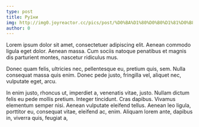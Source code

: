 ```yaml
---
type: post
title: Руїни
img: http://img0.joyreactor.cc/pics/post/%D0%BA%D1%80%D0%B0%D1%81%D0%B8%D0%B2%D1%8B%D0%B5-%D0%BA%D0%B0%D1%80%D1%82%D0%B8%D0%BD%D0%BA%D0%B8-art-Miro-Petrov-6301572.jpeg
author: 0
---
```


<p>Lorem ipsum dolor sit amet, consectetuer adipiscing elit. Aenean commodo ligula eget dolor. Aenean massa. Cum sociis natoque penatibus et magnis dis parturient montes, nascetur ridiculus mus.</p>

<p>Donec quam felis, ultricies nec, pellentesque eu, pretium quis, sem. Nulla consequat massa quis enim. Donec pede justo, fringilla vel, aliquet nec, vulputate eget, arcu.</p>

<p>In enim justo, rhoncus ut, imperdiet a, venenatis vitae, justo. Nullam dictum felis eu pede mollis pretium. Integer tincidunt. Cras dapibus. Vivamus elementum semper nisi. Aenean vulputate eleifend tellus. Aenean leo ligula, porttitor eu, consequat vitae, eleifend ac, enim. Aliquam lorem ante, dapibus in, viverra quis, feugiat a,</p>